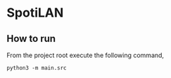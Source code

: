 # SpotiLAN

## How to run
From the project root execute the following command,

```
python3 -m main.src
```